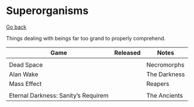 # Superorganisms

[Go back](./)

Things dealing with beings far too grand to properly comprehend.

| Game                                | Released | Notes        |
| ----------------------------------- | -------- | ------------ |
|                                     |          |              |
| Dead Space                          |          | Necromorphs  |
| Alan Wake                           |          | The Darkness |
| Mass Effect                         |          | Reapers      |
|                                     |          |              |
| Eternal Darkness: Sanity’s Requirem |          | The Ancients |

